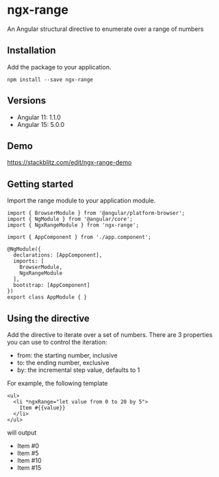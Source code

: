 # ngx-range

An Angular structural directive to enumerate over a range of numbers

## Installation

Add the package to your application.

```
npm install --save ngx-range
```

## Versions

- Angular 11: 1.1.0
- Angular 15: 5.0.0

## Demo

https://stackblitz.com/edit/ngx-range-demo

## Getting started

Import the range module to your application module.

```
import { BrowserModule } from '@angular/platform-browser';
import { NgModule } from '@angular/core';
import { NgxRangeModule } from 'ngx-range';

import { AppComponent } from './app.component';

@NgModule({
  declarations: [AppComponent],
  imports: [
    BrowserModule,
    NgxRangeModule
  ],
  bootstrap: [AppComponent]
})
export class AppModule { }
```

## Using the directive

Add the directive to iterate over a set of numbers. There are 3 properties you can use to control the iteration:

- from: the starting number, inclusive
- to: the ending number, exclusive
- by: the incremental step value, defaults to 1

For example, the following template

```
<ul>
  <li *ngxRange="let value from 0 to 20 by 5">
    Item #{{value}}
  </li>
</ul>
```

will output

- Item #0
- Item #5
- Item #10
- Item #15
